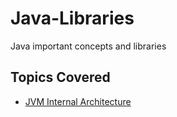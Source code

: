 # Java-Libraries
Java important concepts and libraries

## Topics Covered

* [JVM Internal Architecture](/JVMInternal-README.md#jvm-internals)
